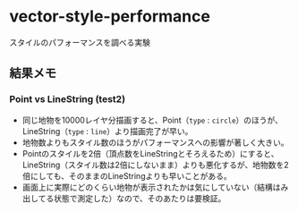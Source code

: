 # vector-style-performance
スタイルのパフォーマンスを調べる実験

## 結果メモ
### Point vs LineString (test2)
* 同じ地物を10000レイヤ分描画すると、Point（`type` : `circle`）のほうが、LineString（`type` : `line`）より描画完了が早い。
* 地物数よりもスタイル数のほうがパフォーマンスへの影響が著しく大きい。
* Pointのスタイルを2倍（頂点数をLineStringとそろえるため）にすると、LineString（スタイル数は2倍にしないまま）よりも悪化するが、地物数を2倍にしても、そのままのLineStringよりも早いことがある。
* 画面上に実際にどのくらい地物が表示されたかは気にしていない（結構はみ出してる状態で測定した）なので、そのあたりは要検証。
